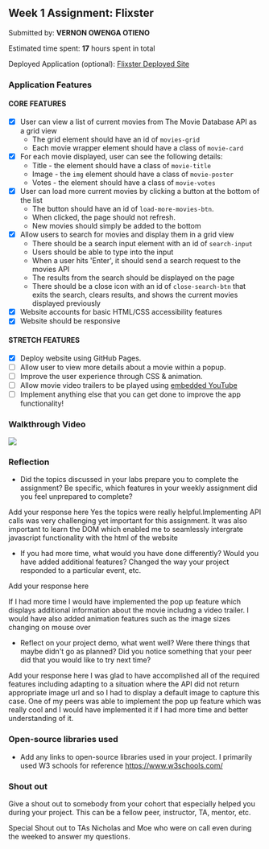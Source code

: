 ## Week 1 Assignment: Flixster

Submitted by: **VERNON OWENGA OTIENO**

Estimated time spent: **17** hours spent in total

Deployed Application (optional): [Flixster Deployed Site](https://thismustbevernon.github.io/flixster_starter/)

### Application Features

#### CORE FEATURES

- [x] User can view a list of current movies from The Movie Database API as a grid view
  - The grid element should have an id of `movies-grid`
  - Each movie wrapper element should have a class of `movie-card`
- [x] For each movie displayed, user can see the following details:
  - Title - the element should have a class of `movie-title`
  - Image - the `img` element should have a class of `movie-poster`
  - Votes - the element should have a class of `movie-votes`
- [x] User can load more current movies by clicking a button at the bottom of the list
  - The button should have an id of `load-more-movies-btn`.
  - When clicked, the page should not refresh.
  - New movies should simply be added to the bottom
- [x] Allow users to search for movies and display them in a grid view
  - There should be a search input element with an id of `search-input`
  - Users should be able to type into the input
  - When a user hits 'Enter', it should send a search request to the movies API
  - The results from the search should be displayed on the page
  - There should be a close icon with an id of `close-search-btn` that exits the search, clears results, and shows the current movies displayed previously
- [x] Website accounts for basic HTML/CSS accessibility features
- [x] Website should be responsive

#### STRETCH FEATURES

- [x] Deploy website using GitHub Pages. 
- [ ] Allow user to view more details about a movie within a popup.
- [ ] Improve the user experience through CSS & animation.
- [ ] Allow movie video trailers to be played using [embedded YouTube](https://support.google.com/youtube/answer/171780?hl=en)
- [ ] Implement anything else that you can get done to improve the app functionality!

### Walkthrough Video


![](https://media.giphy.com/media/wu6MPWoUR6jc8fLiVK/giphy.gif)

### Reflection

* Did the topics discussed in your labs prepare you to complete the assignment? Be specific, which features in your weekly assignment did you feel unprepared to complete?


Add your response here
Yes the topics were really helpful.Implementing API calls was very challenging yet important for this assignment. It was also important to learn the DOM which enabled me to seamlessly intergrate javascript functionality with the html of the website



* If you had more time, what would you have done differently? Would you have added additional features? Changed the way your project responded to a particular event, etc.

Add your response here

If I had more time I would have implemented the pop up feature which displays additional information about the movie includng a video trailer.  I would have also added animation features such as the image sizes changing on mouse over

* Reflect on your project demo, what went well? Were there things that maybe didn't go as planned? Did you notice something that your peer did that you would like to try next time?

Add your response here
I was glad to have accomplished all of the required features including adapting to a situation where the API did not return appropriate image url and so I had to display a default image to capture this case.
One of my peers was able to implement the pop up feature which was really cool and I would have implemented it if I had more time and better understanding of it.

### Open-source libraries used

- Add any links to open-source libraries used in your project.
I primarily used W3 schools for reference
https://www.w3schools.com/

### Shout out

Give a shout out to somebody from your cohort that especially helped you during your project. This can be a fellow peer, instructor, TA, mentor, etc.

Special Shout out to TAs Nicholas and Moe who were on call even during the weeked to answer my questions.

